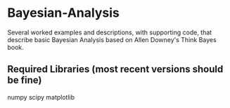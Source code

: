 # Bayesian-Analysis
Several worked examples and descriptions, with supporting code, that describe basic Bayesian Analysis based on Allen Downey's Think Bayes book.

## Required Libraries (most recent versions should be fine)

numpy
scipy
matplotlib

